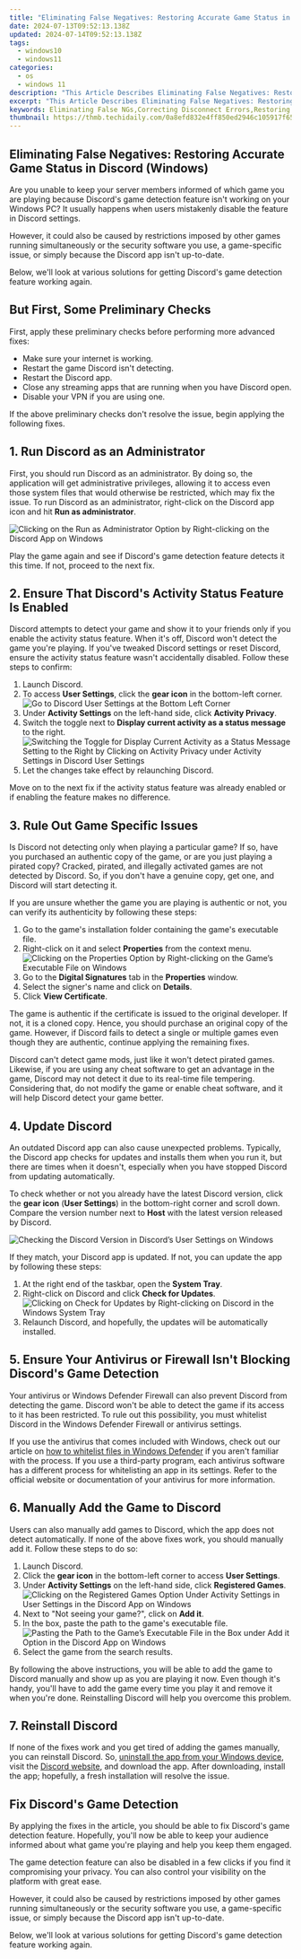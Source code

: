 ```yaml
---
title: "Eliminating False Negatives: Restoring Accurate Game Status in Discord (Windows)"
date: 2024-07-13T09:52:13.138Z
updated: 2024-07-14T09:52:13.138Z
tags:
  - windows10
  - windows11
categories:
  - os
  - windows 11
description: "This Article Describes Eliminating False Negatives: Restoring Accurate Game Status in Discord (Windows)"
excerpt: "This Article Describes Eliminating False Negatives: Restoring Accurate Game Status in Discord (Windows)"
keywords: Eliminating False NGs,Correcting Disconnect Errors,Restoring Gaming Sync,Fixing Server Lags,Preventing Game Lagouts,Accurate Discord Playback,Windows Gaming Integrity
thumbnail: https://thmb.techidaily.com/0a8efd832e4ff850ed2946c105917f658a3e5ec7d74782a26831b6d30a49981c.jpg
---
```


## Eliminating False Negatives: Restoring Accurate Game Status in Discord (Windows)

 Are you unable to keep your server members informed of which game you are playing because Discord's game detection feature isn't working on your Windows PC? It usually happens when users mistakenly disable the feature in Discord settings.

 However, it could also be caused by restrictions imposed by other games running simultaneously or the security software you use, a game-specific issue, or simply because the Discord app isn't up-to-date.

 Below, we'll look at various solutions for getting Discord's game detection feature working again.

## But First, Some Preliminary Checks

 First, apply these preliminary checks before performing more advanced fixes:

* Make sure your internet is working.
* Restart the game Discord isn't detecting.
* Restart the Discord app.
* Close any streaming apps that are running when you have Discord open.
* Disable your VPN if you are using one.

 If the above preliminary checks don't resolve the issue, begin applying the following fixes.

## 1\. Run Discord as an Administrator

 First, you should run Discord as an administrator. By doing so, the application will get administrative privileges, allowing it to access even those system files that would otherwise be restricted, which may fix the issue. To run Discord as an administrator, right-click on the Discord app icon and hit **Run as administrator**.

![Clicking on the Run as Administrator Option by Right-clicking on the Discord App on Windows](https://static1.makeuseofimages.com/wordpress/wp-content/uploads/2022/10/1-Clicking-on-the-Run-as-Administrator-Option-by-Right-clicking-on-the-Discord-App-on-Windows-1.jpg)

 Play the game again and see if Discord's game detection feature detects it this time. If not, proceed to the next fix.

## 2\. Ensure That Discord's Activity Status Feature Is Enabled

 Discord attempts to detect your game and show it to your friends only if you enable the activity status feature. When it's off, Discord won't detect the game you're playing. If you've tweaked Discord settings or reset Discord, ensure the activity status feature wasn't accidentally disabled. Follow these steps to confirm:

1. Launch Discord.
2. To access **User Settings**, click the **gear icon** in the bottom-left corner.  
![Go to Discord User Settings at the Bottom Left Corner](https://static1.makeuseofimages.com/wordpress/wp-content/uploads/2023/05/2-go-to-discord-user-settings-at-the-bottom-left-corner.jpg)
3. Under **Activity Settings** on the left-hand side, click **Activity Privacy**.
4. Switch the toggle next to **Display current activity as a status message** to the right.  
![Switching the Toggle for Display Current Activity as a Status Message Setting to the Right by Clicking on Activity Privacy under Activity Settings in Discord User Settings](https://static1.makeuseofimages.com/wordpress/wp-content/uploads/2022/10/3-Switching-the-Toggle-for-Display-Current-Activity-as-a-Status-Message-Setting-to-the-Right-by-Clicking-on-Activity-Privacy-under-Activity-Settings-in-Discord-User-Settings-1.jpg)
5. Let the changes take effect by relaunching Discord.

 Move on to the next fix if the activity status feature was already enabled or if enabling the feature makes no difference.

## 3\. Rule Out Game Specific Issues

 Is Discord not detecting only when playing a particular game? If so, have you purchased an authentic copy of the game, or are you just playing a pirated copy? Cracked, pirated, and illegally activated games are not detected by Discord. So, if you don't have a genuine copy, get one, and Discord will start detecting it.

 If you are unsure whether the game you are playing is authentic or not, you can verify its authenticity by following these steps:

1. Go to the game's installation folder containing the game's executable file.
2. Right-click on it and select **Properties** from the context menu.  
![Clicking on the Properties Option by Right-clicking on the Game’s Executable File on Windows](https://static1.makeuseofimages.com/wordpress/wp-content/uploads/2022/10/4-Clicking-on-the-Properties-Option-by-Right-clicking-on-the-Game’s-Executable-File-on-Windows-1.jpg)
3. Go to the **Digital Signatures** tab in the **Properties** window.
4. Select the signer's name and click on **Details**.
5. Click **View Certificate**.

 The game is authentic if the certificate is issued to the original developer. If not, it is a cloned copy. Hence, you should purchase an original copy of the game. However, if Discord fails to detect a single or multiple games even though they are authentic, continue applying the remaining fixes.

 Discord can't detect game mods, just like it won't detect pirated games. Likewise, if you are using any cheat software to get an advantage in the game, Discord may not detect it due to its real-time file tempering. Considering that, do not modify the game or enable cheat software, and it will help Discord detect your game better.

## 4\. Update Discord

 An outdated Discord app can also cause unexpected problems. Typically, the Discord app checks for updates and installs them when you run it, but there are times when it doesn't, especially when you have stopped Discord from updating automatically.

 To check whether or not you already have the latest Discord version, click the **gear icon** (**User Settings**) in the bottom-right corner and scroll down. Compare the version number next to **Host** with the latest version released by Discord.

![Checking the Discord Version in Discord’s User Settings on Windows](https://static1.makeuseofimages.com/wordpress/wp-content/uploads/2022/10/7-Checking-the-Discord-Version-in-Discord’s-User-Settings-on-Windows.jpg)

 If they match, your Discord app is updated. If not, you can update the app by following these steps:

1. At the right end of the taskbar, open the **System Tray**.
2. Right-click on Discord and click **Check for Updates**.  
![Clicking on Check for Updates by Right-clicking on Discord in the Windows System Tray](https://static1.makeuseofimages.com/wordpress/wp-content/uploads/2022/10/8-Clicking-on-Check-for-Updates-by-Right-clicking-on-Discord-in-the-Windows-System-Tray.jpg)
3. Relaunch Discord, and hopefully, the updates will be automatically installed.

## 5\. Ensure Your Antivirus or Firewall Isn't Blocking Discord's Game Detection

 Your antivirus or Windows Defender Firewall can also prevent Discord from detecting the game. Discord won't be able to detect the game if its access to it has been restricted. To rule out this possibility, you must whitelist Discord in the Windows Defender Firewall or antivirus settings.

 If you use the antivirus that comes included with Windows, check out our article on [how to whitelist files in Windows Defender](https://www.makeuseof.com/how-to-whitelist-files-windows-defender/) if you aren't familiar with the process. If you use a third-party program, each antivirus software has a different process for whitelisting an app in its settings. Refer to the official website or documentation of your antivirus for more information.

## 6\. Manually Add the Game to Discord

 Users can also manually add games to Discord, which the app does not detect automatically. If none of the above fixes work, you should manually add it. Follow these steps to do so:

1. Launch Discord.
2. Click the **gear icon** in the bottom-left corner to access **User Settings**.
3. Under **Activity Settings** on the left-hand side, click **Registered Games**.  
![Clicking on the Registered Games Option Under Activity Settings in User Settings in the Discord App on Windows](https://static1.makeuseofimages.com/wordpress/wp-content/uploads/2022/10/9-Clicking-on-the-Registered-Games-Option-Under-Activity-Settings-in-User-Settings-in-the-Discord-App-on-Windows.jpg)
4. Next to "Not seeing your game?", click on **Add it**.
5. In the box, paste the path to the game's executable file.  
![Pasting the Path to the Game’s Executable File in the Box under Add it Option in the Discord App on Windows](https://static1.makeuseofimages.com/wordpress/wp-content/uploads/2022/10/11-Pasting-the-Path-to-the-Game’s-Executable-File-in-the-Box-under-Add-it-Option-in-the-Discord-App-on-Windows.jpg)
6. Select the game from the search results.

 By following the above instructions, you will be able to add the game to Discord manually and show up as you are playing it now. Even though it's handy, you'll have to add the game every time you play it and remove it when you're done. Reinstalling Discord will help you overcome this problem.

## 7\. Reinstall Discord

 If none of the fixes work and you get tired of adding the games manually, you can reinstall Discord. So, [uninstall the app from your Windows device](https://www.makeuseof.com/windows-11-different-ways-to-uninstall-software/), visit the [Discord website](https://discord.com/download), and download the app. After downloading, install the app; hopefully, a fresh installation will resolve the issue.

## Fix Discord's Game Detection

 By applying the fixes in the article, you should be able to fix Discord's game detection feature. Hopefully, you'll now be able to keep your audience informed about what game you're playing and help you keep them engaged.

 The game detection feature can also be disabled in a few clicks if you find it compromising your privacy. You can also control your visibility on the platform with great ease.

 However, it could also be caused by restrictions imposed by other games running simultaneously or the security software you use, a game-specific issue, or simply because the Discord app isn't up-to-date.

 Below, we'll look at various solutions for getting Discord's game detection feature working again.



<ins class="adsbygoogle"
      style="display:block"
      data-ad-client="ca-pub-7571918770474297"
      data-ad-slot="8358498916"
      data-ad-format="auto"
      data-full-width-responsive="true"></ins>

